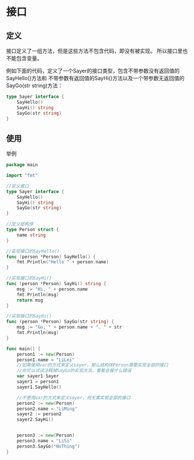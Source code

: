 # 接口

## 定义
接口定义了一组方法，但是这些方法不包含代码，即没有被实现。 所以接口里也不能包含变量。 

例如下面的代码，定义了一个Sayer的接口类型，包含不带参数没有返回值的SayHello()方法和
不带参数有返回值的SayHi()方法以及一个带参数无返回值的SayGo(str string)方法：  
```go
type Sayer interface {
	SayHello()
	SayHi() string
	SayGo(str string)
}
```

## 使用
举例  
```go
package main

import "fmt"

//定义接口
type Sayer interface {
	SayHello()
	SayHi() string
	SayGo(str string)
}

//定义结构体
type Person struct {
	name string
}

//实现接口的SayHello()
func (person *Person) SayHello() {
	fmt.Println("Hello " + person.name)
}

//实现接口的SayHi()
func (person *Person) SayHi() string {
	msg := "Hi, " + person.name
	fmt.Println(msg)
	return msg
}

//实现接口的SayHi()
func (person *Person) SayGo(str string) {
	msg := "Go, " + person.name + ". " + str
	fmt.Println(msg)
}

func main() {
	person1 := new(Person)
	person1.name = "LiLei"
	//如果使用var的方式来定义sayer，那么结构体Person需要实现全部的接口
	//你可以试试注释掉SayGo的实现方法，看看会报什么错误
	var sayer1 Sayer
	sayer1 = person1
	sayer1.SayHello()

	//不使用var的方式来定义sayer，则无需实现全部的接口
	person2 := new(Person)
	person2.name = "LiMing"
	sayer2 := person2
	sayer2.SayHi()


	person3 := new(Person)
	person3.name = "LiSi"
	person3.SayGo("NoThing")
}
```